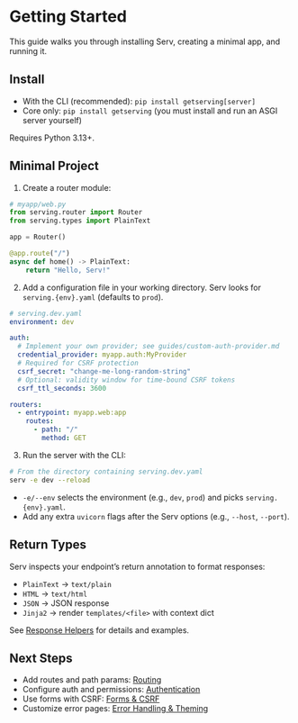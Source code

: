 # Getting Started

This guide walks you through installing Serv, creating a minimal app, and running it.

## Install

- With the CLI (recommended): `pip install getserving[server]`
- Core only: `pip install getserving` (you must install and run an ASGI server yourself)

Requires Python 3.13+.

## Minimal Project

1) Create a router module:

```python
# myapp/web.py
from serving.router import Router
from serving.types import PlainText

app = Router()

@app.route("/")
async def home() -> PlainText:
    return "Hello, Serv!"
```

2) Add a configuration file in your working directory. Serv looks for `serving.{env}.yaml` (defaults to `prod`).

```yaml
# serving.dev.yaml
environment: dev

auth:
  # Implement your own provider; see guides/custom-auth-provider.md
  credential_provider: myapp.auth:MyProvider
  # Required for CSRF protection
  csrf_secret: "change-me-long-random-string"
  # Optional: validity window for time-bound CSRF tokens
  csrf_ttl_seconds: 3600

routers:
  - entrypoint: myapp.web:app
    routes:
      - path: "/"
        method: GET
```

3) Run the server with the CLI:

```bash
# From the directory containing serving.dev.yaml
serv -e dev --reload
```

- `-e/--env` selects the environment (e.g., `dev`, `prod`) and picks `serving.{env}.yaml`.
- Add any extra `uvicorn` flags after the Serv options (e.g., `--host`, `--port`).

## Return Types

Serv inspects your endpoint’s return annotation to format responses:

- `PlainText` -> `text/plain`
- `HTML` -> `text/html`
- `JSON` -> JSON response
- `Jinja2` -> render `templates/<file>` with context dict

See [Response Helpers](response.md) for details and examples.

## Next Steps

- Add routes and path params: [Routing](routing.md)
- Configure auth and permissions: [Authentication](authentication.md)
- Use forms with CSRF: [Forms & CSRF](forms.md)
- Customize error pages: [Error Handling & Theming](error-handling.md)
